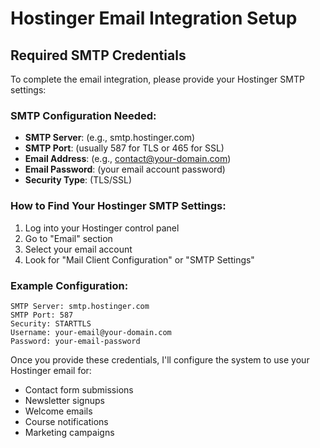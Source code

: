 # Hostinger Email Integration Setup

## Required SMTP Credentials

To complete the email integration, please provide your Hostinger SMTP settings:

### SMTP Configuration Needed:
- **SMTP Server**: (e.g., smtp.hostinger.com)
- **SMTP Port**: (usually 587 for TLS or 465 for SSL)
- **Email Address**: (e.g., contact@your-domain.com)
- **Email Password**: (your email account password)
- **Security Type**: (TLS/SSL)

### How to Find Your Hostinger SMTP Settings:
1. Log into your Hostinger control panel
2. Go to "Email" section
3. Select your email account
4. Look for "Mail Client Configuration" or "SMTP Settings"

### Example Configuration:
```
SMTP Server: smtp.hostinger.com
SMTP Port: 587
Security: STARTTLS
Username: your-email@your-domain.com
Password: your-email-password
```

Once you provide these credentials, I'll configure the system to use your Hostinger email for:
- Contact form submissions
- Newsletter signups
- Welcome emails
- Course notifications
- Marketing campaigns